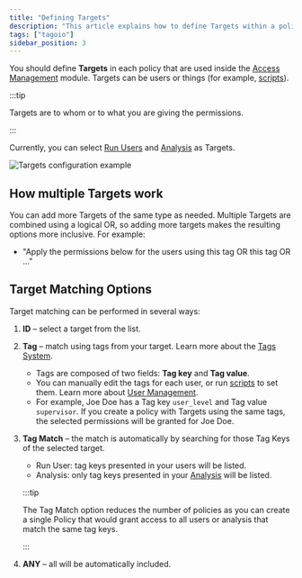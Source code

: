 ```yaml
---
title: "Defining Targets"
description: "This article explains how to define Targets within a policy in the Access Management (AM) module, what kinds of Targets are available, and how multiple Targets are evaluated when granting permissions."
tags: ["tagoio"]
sidebar_position: 3
---
```

You should define **Targets** in each policy that are used inside the [Access Management](https://admin.tago.io/am) module. Targets can be users or things (for example, [scripts](/docs/tagoio/analysis/)).

:::tip

Targets are to whom or to what you are giving the permissions.

:::

Currently, you can select [Run Users](/docs/tagoio/services/end-users-service) and [Analysis](/docs/tagoio/analysis/) as Targets.

![Targets configuration example](/docs_imagem/tagoio/defining-targets-2.png)

## How multiple Targets work
You can add more Targets of the same type as needed. Multiple Targets are combined using a logical OR, so adding more targets makes the resulting options more inclusive. For example:
- "Apply the permissions below for the users using this tag OR this tag OR ..."

## Target Matching Options

Target matching can be performed in several ways:

1. **ID** – select a target from the list.

2. **Tag** – match using tags from your target. Learn more about the [Tags System](/docs/tagoio/getting-started/tags-system).

   - Tags are composed of two fields: **Tag key** and **Tag value**.
   - You can manually edit the tags for each user, or run [scripts](/docs/tagoio/analysis/) to set them. Learn more about [User Management](/docs/tagoio/tagorun/getting-started/user-management).
   - For example, Joe Doe has a Tag key `user_level` and Tag value `supervisor`. If you create a policy with Targets using the same tags, the selected permissions will be granted for Joe Doe.

3. **Tag Match** – the match is automatically by searching for those Tag Keys of the selected target.
   - Run User: tag keys presented in your users will be listed.
   - Analysis: only tag keys presented in your [Analysis](/docs/tagoio/analysis/) will be listed.

   :::tip
   
   The Tag Match option reduces the number of policies as you can create a single Policy that would grant access to all users or analysis that match the same tag keys.

   :::

4. **ANY** – all will be automatically included.
